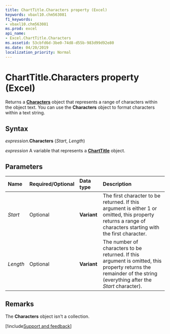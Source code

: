 ```yaml
---
title: ChartTitle.Characters property (Excel)
keywords: vbaxl10.chm563081
f1_keywords:
- vbaxl10.chm563081
ms.prod: excel
api_name:
- Excel.ChartTitle.Characters
ms.assetid: 53cbfd6d-3be0-74d8-d55b-983d99d92e80
ms.date: 04/20/2019
localization_priority: Normal
---
```



# ChartTitle.Characters property (Excel)

Returns a **[Characters](Excel.Characters.md)** object that represents a range of characters within the object text. You can use the **Characters** object to format characters within a text string.


## Syntax

_expression_.**Characters** (_Start_, _Length_)

_expression_ A variable that represents a **[ChartTitle](Excel.ChartTitle(object).md)** object.


## Parameters

|Name|Required/Optional|Data type|Description|
|:-----|:-----|:-----|:-----|
| _Start_|Optional| **Variant**|The first character to be returned. If this argument is either 1 or omitted, this property returns a range of characters starting with the first character.|
| _Length_|Optional| **Variant**|The number of characters to be returned. If this argument is omitted, this property returns the remainder of the string (everything after the _Start_ character).|

## Remarks

The **Characters** object isn't a collection.




[!include[Support and feedback](~/includes/feedback-boilerplate.md)]